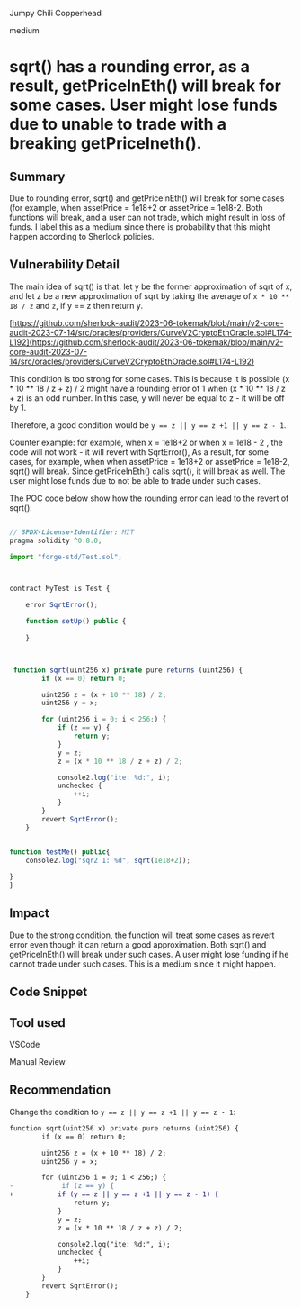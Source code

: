 Jumpy Chili Copperhead

medium

# sqrt() has a rounding error, as a result, getPriceInEth() will break for some cases. User might lose funds due to unable to trade with a breaking getPriceIneth().
## Summary
Due to rounding error, sqrt() and getPriceInEth() will break for some cases (for example, when assetPrice = 1e18+2 or assetPrice = 1e18-2. Both functions will break, and a user can not trade, which might result in loss of funds. I label this as a medium since there is probability that this might happen according to Sherlock policies. 

## Vulnerability Detail

The main idea of sqrt() is that: let y be the former approximation of sqrt of x, and let z be a new approximation of sqrt by taking the average of ``x * 10 ** 18 / z`` and ``z``, if y == z then return y. 

[https://github.com/sherlock-audit/2023-06-tokemak/blob/main/v2-core-audit-2023-07-14/src/oracles/providers/CurveV2CryptoEthOracle.sol#L174-L192](https://github.com/sherlock-audit/2023-06-tokemak/blob/main/v2-core-audit-2023-07-14/src/oracles/providers/CurveV2CryptoEthOracle.sol#L174-L192)

This condition is too strong for some cases. This is because it is possible 
(x * 10 ** 18 / z + z) / 2 might have a rounding error of 1 when (x * 10 ** 18 / z + z) is an odd number.  In this case,  y will never be equal to z - it will be off by 1. 

Therefore, a good condition would be ``y == z || y == z +1 || y == z - 1``. 

Counter example: for example, when x = 1e18+2 or when x = 1e18 - 2 , the code will not work - it will revert with SqrtError(), As a result, for some cases, for example, when when assetPrice = 1e18+2 or assetPrice = 1e18-2, sqrt() will break. Since getPriceInEth() calls sqrt(), it will break as well. The user might lose funds due to not be able to trade under such cases. 

The POC code below show how the rounding error can lead to the revert of sqrt():  

```javascript

// SPDX-License-Identifier: MIT
pragma solidity ^0.8.0;

import "forge-std/Test.sol";



contract MyTest is Test {

    error SqrtError();

    function setUp() public {
 
    }



 function sqrt(uint256 x) private pure returns (uint256) {
        if (x == 0) return 0;

        uint256 z = (x + 10 ** 18) / 2;
        uint256 y = x;

        for (uint256 i = 0; i < 256;) {
            if (z == y) {
                return y;
            }
            y = z;
            z = (x * 10 ** 18 / z + z) / 2;

            console2.log("ite: %d:", i);
            unchecked {
                ++i;
            }
        }
        revert SqrtError();
    }


function testMe() public{
    console2.log("sqr2 1: %d", sqrt(1e18+2));
 
}
}
```



## Impact
Due to the strong condition, the function will treat some cases as revert error even though it can return a good approximation. Both sqrt() and getPriceInEth() will break under such cases. A user might lose funding if he cannot trade under such cases. This is a medium since it might happen. 

## Code Snippet


## Tool used
VSCode

Manual Review

## Recommendation
Change the condition to  ``y == z || y == z +1 || y == z - 1``:

```diff
function sqrt(uint256 x) private pure returns (uint256) {
        if (x == 0) return 0;

        uint256 z = (x + 10 ** 18) / 2;
        uint256 y = x;

        for (uint256 i = 0; i < 256;) {
-            if (z == y) {
+           if (y == z || y == z +1 || y == z - 1) {
                return y;
            }
            y = z;
            z = (x * 10 ** 18 / z + z) / 2;

            console2.log("ite: %d:", i);
            unchecked {
                ++i;
            }
        }
        revert SqrtError();
    }
```
